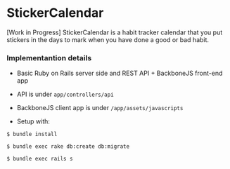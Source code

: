 # StickerCalendar

[Work in Progress] StickerCalendar is a habit tracker calendar that you put stickers in the days to mark when you have done a good or bad habit.

### Implementantion details

* Basic Ruby on Rails server side and REST API + BackboneJS front-end app

* API is under `app/controllers/api`

* BackboneJS client app is under `/app/assets/javascripts`

* Setup with:
```
$ bundle install

$ bundle exec rake db:create db:migrate

$ bundle exec rails s
```
